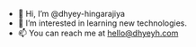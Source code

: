 - 👋 Hi, I’m @dhyey-hingarajiya
- 👀 I’m interested in learning new technologies.
- 📫 You can reach me at hello@dhyeyh.com

<!---
dhyey-hingarajiya/dhyey-hingarajiya is a ✨ special ✨ repository because its `README.md` (this file) appears on your GitHub profile.
You can click the Preview link to take a look at your changes.
--->
